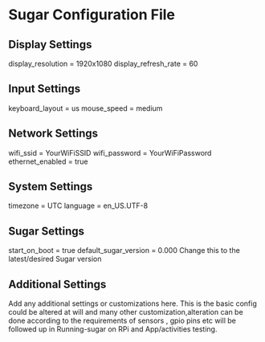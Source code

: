 # Sugar Configuration File

## Display Settings
display_resolution = 1920x1080
display_refresh_rate = 60

## Input Settings
keyboard_layout = us
mouse_speed = medium

## Network Settings
wifi_ssid = YourWiFiSSID
wifi_password = YourWiFiPassword
ethernet_enabled = true

## System Settings
timezone = UTC
language = en_US.UTF-8

## Sugar Settings
start_on_boot = true
default_sugar_version = 0.000  Change this to the latest/desired Sugar version

## Additional Settings
Add any additional settings or customizations here.
This is the basic config could be altered at will and many other customization,alteration can be done according to the requirements of sensors , gpio pins etc will be followed up in Running-sugar on RPi and App/activities testing.

